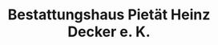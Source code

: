 ---
title: "Bestattungshaus Pietät Heinz Decker e. K."
url: /singen-hohentwiel/bestattungshaus-pietaet-heinz-decker-e-k/
shop: Bestattungen
---